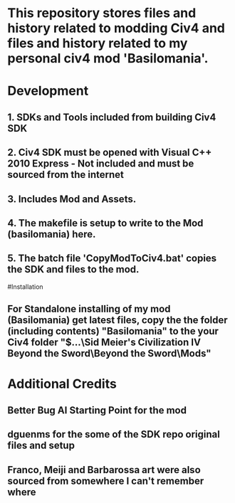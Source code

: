 # This repository stores files and history related to modding Civ4 and files and history related to my personal civ4 mod 'Basilomania'.

# Development
## 1. SDKs and Tools included from building Civ4 SDK
## 2. Civ4 SDK must be opened with Visual C++ 2010 Express - Not included and must be sourced from the internet
## 3. Includes Mod and Assets.
## 4. The makefile is setup to write to the Mod (basilomania) here.
## 5. The batch file 'CopyModToCiv4.bat' copies the SDK and files to the mod.

#Installation
## For Standalone installing of my mod (Basilomania) get latest files, copy the the folder (including contents) "Basilomania" to the your Civ4 folder "$\...\Sid Meier's Civilization IV Beyond the Sword\Beyond the Sword\Mods"

# Additional Credits
## Better Bug AI Starting Point for the mod
## dguenms for the some of the SDK repo original files and setup
## Franco, Meiji and Barbarossa art were also sourced from somewhere I can't remember where

